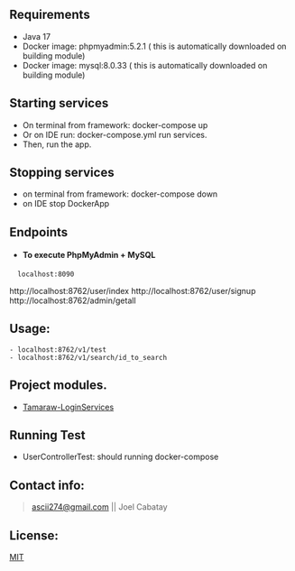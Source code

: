 ## Requirements

- Java 17
- Docker image: phpmyadmin:5.2.1 ( this is automatically downloaded on building module)
- Docker image: mysql:8.0.33 ( this is automatically downloaded on building module)

## Starting services

* On terminal from framework: docker-compose up
* Or on IDE run: docker-compose.yml run services.
* Then, run the app.

## Stopping services
* on terminal from framework: docker-compose down
* on IDE stop DockerApp


## Endpoints
- #### To execute PhpMyAdmin + MySQL
```
  localhost:8090
```
http://localhost:8762/user/index
http://localhost:8762/user/signup
http://localhost:8762/admin/getall

## Usage:
```
- localhost:8762/v1/test
- localhost:8762/v1/search/id_to_search
```
## Project modules.
* [Tamaraw-LoginServices](README.md)<br>


## Running Test
- UserControllerTest: should running docker-compose

## Contact info:

> ascii274@gmail.com || Joel Cabatay

## License:

[MIT](https://opensource.org/licenses/MIT)
